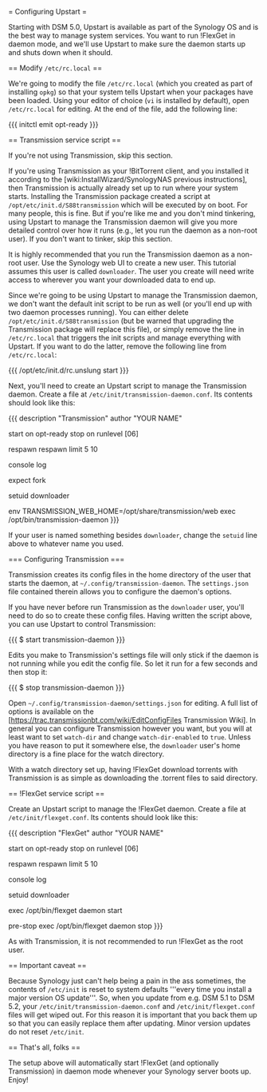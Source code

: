 = Configuring Upstart =

Starting with DSM 5.0, Upstart is available as part of the Synology OS and is the best way to manage system services. You want to run !FlexGet in daemon mode, and we'll use Upstart to make sure the daemon starts up and shuts down when it should.

== Modify `/etc/rc.local` ==

We're going to modify the file `/etc/rc.local` (which you created as part of installing `opkg`) so that your system tells Upstart when your packages have been loaded. Using your editor of choice (`vi` is installed by default), open `/etc/rc.local` for editing. At the end of the file, add the following line:

{{{
initctl emit opt-ready
}}}

== Transmission service script ==

If you're not using Transmission, skip this section.

If you're using Transmission as your !BitTorrent client, and you installed it according to the [wiki:InstallWizard/SynologyNAS previous instructions], then Transmission is actually already set up to run where your system starts. Installing the Transmission package created a script at `/opt/etc/init.d/S88transmission` which will be executed by on boot. For many people, this is fine. But if you're like me and you don't mind tinkering, using Upstart to manage the Transmission daemon will give you more detailed control over how it runs (e.g., let you run the daemon as a non-root user). If you don't want to tinker, skip this section.

It is highly recommended that you run the Transmission daemon as a non-root user. Use the Synology web UI to create a new user. This tutorial assumes this user is called `downloader`. The user you create will need write access to wherever you want your downloaded data to end up.

Since we're going to be using Upstart to manage the Transmission daemon, we don't want the default init script to be run as well (or you'll end up with two daemon processes running). You can either delete `/opt/etc/init.d/S88transmission` (but be warned that upgrading the Transmission package will replace this file), or simply remove the line in `/etc/rc.local` that triggers the init scripts and manage everything with Upstart. If you want to do the latter, remove the following line from `/etc/rc.local`:

{{{
/opt/etc/init.d/rc.unslung start
}}}

Next, you'll need to create an Upstart script to manage the Transmission daemon. Create a file at `/etc/init/transmission-daemon.conf`. Its contents should look like this:

{{{
description "Transmission"
author "YOUR NAME"

start on opt-ready
stop on runlevel [06]

respawn
respawn limit 5 10

console log

expect fork

setuid downloader

env TRANSMISSION_WEB_HOME=/opt/share/transmission/web
exec /opt/bin/transmission-daemon
}}}

If your user is named something besides `downloader`, change the `setuid` line above to whatever name you used.

=== Configuring Transmission ===

Transmission creates its config files in the home directory of the user that starts the daemon, at `~/.config/transmission-daemon`. The `settings.json` file contained therein allows you to configure the daemon's options.

If you have never before run Transmission as the `downloader` user, you'll need to do so to create these config files. Having written the script above, you can use Upstart to control Transmission:

{{{
$ start transmission-daemon
}}}

Edits you make to Transmission's settings file will only stick if the daemon is not running while you edit the config file. So let it run for a few seconds and then stop it:

{{{
$ stop transmission-daemon
}}}

Open `~/.config/transmission-daemon/settings.json` for editing. A full list of options is available on the [https://trac.transmissionbt.com/wiki/EditConfigFiles Transmission Wiki]. In general you can configure Transmission however you want, but you will at least want to set `watch-dir` and change `watch-dir-enabled` to `true`. Unless you have reason to put it somewhere else, the `downloader` user's home directory is a fine place for the watch directory.

With a watch directory set up, having !FlexGet download torrents with Transmission is as simple as downloading the .torrent files to said directory.

== !FlexGet service script ==

Create an Upstart script to manage the !FlexGet daemon. Create a file at `/etc/init/flexget.conf`. Its contents should look like this:

{{{
description "FlexGet"
author "YOUR NAME"

start on opt-ready
stop on runlevel [06]

respawn
respawn limit 5 10

console log

setuid downloader

exec /opt/bin/flexget daemon start

pre-stop exec /opt/bin/flexget daemon stop
}}}

As with Transmission, it is not recommended to run !FlexGet as the root user.

== Important caveat ==

Because Synology just can't help being a pain in the ass sometimes, the contents of `/etc/init` is reset to system defaults '''every time you install a major version OS update'''. So, when you update from e.g. DSM 5.1 to DSM 5.2, your `/etc/init/transmission-daemon.conf` and `/etc/init/flexget.conf` files will get wiped out. For this reason it is important that you back them up so that you can easily replace them after updating. Minor version updates do not reset `/etc/init`.

== That's all, folks ==

The setup above will automatically start !FlexGet (and optionally Transmission) in daemon mode whenever your Synology server boots up. Enjoy!